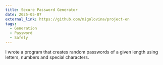 ```yaml
---
title: Secure Password Generator
date: 2025-05-07
external_link: https://github.com/migolovina/project-en
tags:
  - Generation
  - Password
  - Safely
---
```


I wrote a program that creates random passwords of a given length using letters, numbers and special characters.

<!--more-->
